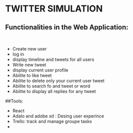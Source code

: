 # TWITTER SIMULATION  
## Functionalities in the Web Application:
​
* Create new user 
* log in 
* display timeline and tweets for all users
* Write new tweet 
* display current user profile
* Abilite to like tweet
* Abilite to delete only your current user tweet
* Abilite to search fo and tweet or word
* Abilite to display all replies for any tweet
​

##Tools:
​
* React 
* Adalo and adobe xd : Desing user experince 
* Trello: track and manage groupe tasks
* 
​
